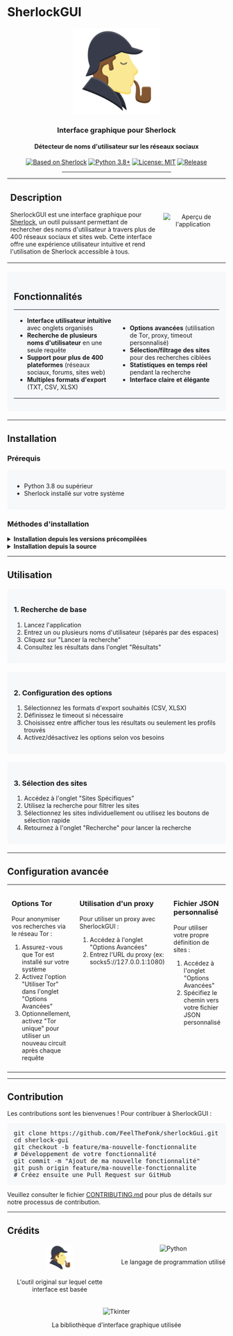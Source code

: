 # SherlockGUI

<div align="center">
  <img src="sherlock.png" alt="SherlockGUI Logo" width="200">
  <h3>Interface graphique pour Sherlock</h3>
  <h4>Détecteur de noms d'utilisateur sur les réseaux sociaux</h4>
  
  <p>
    <a href="https://github.com/sherlock-project/sherlock"><img src="https://img.shields.io/badge/Basé%20sur-Sherlock-blue" alt="Based on Sherlock"></a>
    <a href="https://python.org"><img src="https://img.shields.io/badge/Python-3.8%2B-brightgreen" alt="Python 3.8+"></a>
    <a href="https://opensource.org/licenses/MIT"><img src="https://img.shields.io/badge/License-MIT-yellow.svg" alt="License: MIT"></a>
    <a href="https://github.com/FeelTheFonk/sherlockGui/releases"><img src="https://img.shields.io/github/v/release/FeelTheFonk/sherlockGui" alt="Release"></a>
  </p>
  
  <hr style="width:50%">
</div>

<table>
  <tr>
    <td width="70%">
      <h2>Description</h2>
      <p>SherlockGUI est une interface graphique pour <a href="https://github.com/sherlock-project/sherlock">Sherlock</a>, un outil puissant permettant de rechercher des noms d'utilisateur à travers plus de 400 réseaux sociaux et sites web. Cette interface offre une expérience utilisateur intuitive et rend l'utilisation de Sherlock accessible à tous.</p>
    </td>
    <td width="30%" align="center">
      <img src="docs/images/app-preview.png" alt="Aperçu de l'application" width="100%">
    </td>
  </tr>
</table>

<div style="background-color:#f6f8fa; padding:15px; border-radius:5px; margin:20px 0;">
  <h2>Fonctionnalités</h2>
  <table>
    <tr>
      <td width="50%">
        <ul>
          <li><strong>Interface utilisateur intuitive</strong> avec onglets organisés</li>
          <li><strong>Recherche de plusieurs noms d'utilisateur</strong> en une seule requête</li>
          <li><strong>Support pour plus de 400 plateformes</strong> (réseaux sociaux, forums, sites web)</li>
          <li><strong>Multiples formats d'export</strong> (TXT, CSV, XLSX)</li>
        </ul>
      </td>
      <td width="50%">
        <ul>
          <li><strong>Options avancées</strong> (utilisation de Tor, proxy, timeout personnalisé)</li>
          <li><strong>Sélection/filtrage des sites</strong> pour des recherches ciblées</li>
          <li><strong>Statistiques en temps réel</strong> pendant la recherche</li>
          <li><strong>Interface claire et élégante</strong></li>
        </ul>
      </td>
    </tr>
  </table>
</div>

<hr>

<h2>Installation</h2>

<h3>Prérequis</h3>

<div style="background-color:#f6f8fa; padding:15px; border-radius:5px; margin:10px 0;">
  <ul>
    <li>Python 3.8 ou supérieur</li>
    <li>Sherlock installé sur votre système</li>
  </ul>
</div>

<h3>Méthodes d'installation</h3>

<details>
  <summary><strong>Installation depuis les versions précompilées</strong></summary>
  <div style="padding:15px">
    <ol>
      <li>Téléchargez la dernière version précompilée depuis la <a href="https://github.com/FeelTheFonk/sherlockGui/releases">page des releases</a></li>
      <li>Extrayez l'archive dans le dossier de votre choix</li>
      <li>Exécutez l'application</li>
    </ol>
  </div>
</details>

<details>
  <summary><strong>Installation depuis la source</strong></summary>
  <div style="padding:15px">
    <pre><code>
- Cloner le dépôt
git clone https://github.com/FeelTheFonk/sherlockGui.git
cd sherlock-gui

- Installer les dépendances
pip install -r requirements.txt

- Lancer l'application
python main.py
    </code></pre>
  </div>
</details>

<hr>

<h2>Utilisation</h2>

<div class="usage-guide" style="display:flex; flex-wrap:wrap; justify-content:center; gap:20px; margin:20px 0;">
  <div style="flex:1; min-width:250px; background-color:#f6f8fa; padding:15px; border-radius:5px;">
    <h3>1. Recherche de base</h3>
    <ol>
      <li>Lancez l'application</li>
      <li>Entrez un ou plusieurs noms d'utilisateur (séparés par des espaces)</li>
      <li>Cliquez sur "Lancer la recherche"</li>
      <li>Consultez les résultats dans l'onglet "Résultats"</li>
    </ol>
  </div>
  
  <div style="flex:1; min-width:250px; background-color:#f6f8fa; padding:15px; border-radius:5px;">
    <h3>2. Configuration des options</h3>
    <ol>
      <li>Sélectionnez les formats d'export souhaités (CSV, XLSX)</li>
      <li>Définissez le timeout si nécessaire</li>
      <li>Choisissez entre afficher tous les résultats ou seulement les profils trouvés</li>
      <li>Activez/désactivez les options selon vos besoins</li>
    </ol>
  </div>
  
  <div style="flex:1; min-width:250px; background-color:#f6f8fa; padding:15px; border-radius:5px;">
    <h3>3. Sélection des sites</h3>
    <ol>
      <li>Accédez à l'onglet "Sites Spécifiques"</li>
      <li>Utilisez la recherche pour filtrer les sites</li>
      <li>Sélectionnez les sites individuellement ou utilisez les boutons de sélection rapide</li>
      <li>Retournez à l'onglet "Recherche" pour lancer la recherche</li>
    </ol>
  </div>
</div>

<hr>

<h2>Configuration avancée</h2>

<table>
  <tr>
    <td width="33%" style="vertical-align:top; padding:10px;">
      <h3>Options Tor</h3>
      <p>Pour anonymiser vos recherches via le réseau Tor :</p>
      <ol>
        <li>Assurez-vous que Tor est installé sur votre système</li>
        <li>Activez l'option "Utiliser Tor" dans l'onglet "Options Avancées"</li>
        <li>Optionnellement, activez "Tor unique" pour utiliser un nouveau circuit après chaque requête</li>
      </ol>
    </td>
    <td width="33%" style="vertical-align:top; padding:10px;">
      <h3>Utilisation d'un proxy</h3>
      <p>Pour utiliser un proxy avec SherlockGUI :</p>
      <ol>
        <li>Accédez à l'onglet "Options Avancées"</li>
        <li>Entrez l'URL du proxy (ex: socks5://127.0.0.1:1080)</li>
      </ol>
    </td>
    <td width="33%" style="vertical-align:top; padding:10px;">
      <h3>Fichier JSON personnalisé</h3>
      <p>Pour utiliser votre propre définition de sites :</p>
      <ol>
        <li>Accédez à l'onglet "Options Avancées"</li>
        <li>Spécifiez le chemin vers votre fichier JSON personnalisé</li>
      </ol>
    </td>
  </tr>
</table>

<hr>

<h2>Contribution</h2>

<p>Les contributions sont les bienvenues ! Pour contribuer à SherlockGUI :</p>

<div style="background-color:#f6f8fa; padding:15px; border-radius:5px; margin:10px 0; font-family:monospace;">
  git clone https://github.com/FeelTheFonk/sherlockGui.git<br>
  cd sherlock-gui<br>
  git checkout -b feature/ma-nouvelle-fonctionnalite<br>
  # Développement de votre fonctionnalité<br>
  git commit -m "Ajout de ma nouvelle fonctionnalité"<br>
  git push origin feature/ma-nouvelle-fonctionnalite<br>
  # Créez ensuite une Pull Request sur GitHub
</div>

<p>Veuillez consulter le fichier <a href="CONTRIBUTING.md">CONTRIBUTING.md</a> pour plus de détails sur notre processus de contribution.</p>

<hr>

<h2>Crédits</h2>

<div style="display:flex; flex-wrap:wrap; gap:20px; margin:20px 0;">
  <div style="flex:1; min-width:200px; text-align:center;">
    <img src="https://github.com/sherlock-project/sherlock/blob/master/docs/images/sherlock-logo.png" alt="Sherlock Project" height="60">
    <p>L'outil original sur lequel cette interface est basée</p>
  </div>
  
  <div style="flex:1; min-width:200px; text-align:center;">
    <img src="https://www.python.org/static/community_logos/python-logo.png" alt="Python" height="60">
    <p>Le langage de programmation utilisé</p>
  </div>
  
  <div style="flex:1; min-width:200px; text-align:center;">
    <img src="https://raw.githubusercontent.com/MisbahSirnaik/Python-Tkinter/refs/heads/master/icon.ico" alt="Tkinter" height="60">
    <p>La bibliothèque d'interface graphique utilisée</p>
  </div>
</div>